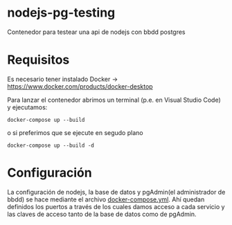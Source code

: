# nodejs-pg-testing
 Contenedor para testear una api de nodejs con bbdd postgres

# Requisitos
Es necesario tener instalado Docker -> https://www.docker.com/products/docker-desktop

Para lanzar el contenedor abrimos un terminal (p.e. en Visual Studio Code) y ejecutamos:

`docker-compose up --build` 

o si preferimos que se ejecute en segudo plano

`docker-compose up --build -d`

# Configuración
La configuración de nodejs, la base de datos y pgAdmin(el administrador de bbdd) se hace
mediante el archivo [docker-compose.yml](https://github.com/icaroinflames/nodejs-pg-testing/blob/main/docker-compose.yml). 
Ahí quedan definidos los puertos a través de los cuales damos acceso a cada servicio y las claves
de acceso tanto de la base de datos como de pgAdmin.

